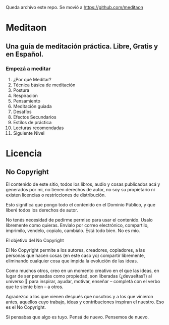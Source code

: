 Queda archivo este repo. Se movió a https://github.com/meditaon


# Meditaon
## Una guía de meditación práctica. Libre, Gratis y en Español.


### Empezá a meditar

1. ¿Por qué Meditar?
2. Técnica básica de meditación
3. Postura
4. Respiración
5. Pensamiento
6. Meditación guiada
7. Desafíos
8. Efectos Secundarios
9. Estilos de práctica
10. Lecturas recomendadas
11. Siguiente Nivel

# Licencia
## No Copyright

El contenido de este sitio, todos los libros, audio y cosas publicados acá y generados por mi, no tienen derechos de autor, no soy su propietario ni existen licencias o restricciones de distribución.

Esto significa que pongo todo el contenido en el Dominio Público, y que liberé todos los derechos de autor.

No tenés necesidad de pedirme permiso para usar el contenido. Usalo libremente como quieras. Envialo por correo electrónico, compartilo, imprimilo, vendelo, copialo, cambialo. Está todo bien. No es mío.

El objetivo del No Copyright

El No Copyright permite a los autores, creadores, copiadores, a las personas que hacen cosas (en este caso yo) compartir libremente, eliminando cualquier cosa que impida la evolución de las ideas.

Como muchos otros, creo en un momento creativo en el que las ideas, en lugar de ser pensadas como propiedad, son liberadas (¿devueltas?) al universo 🌌 para inspirar, ayudar, motivar, enseñar – completá con el verbo que te siente bien – a otros.

Agradezco a los que vienen después que nosotros y a los que vinieron antes, aquellos cuyo trabajo, ideas y contribuciones inspiran el nuestro. Eso es el No Copyright.

Si pensabas que algo es tuyo. Pensá de nuevo. Pensemos de nuevo.


